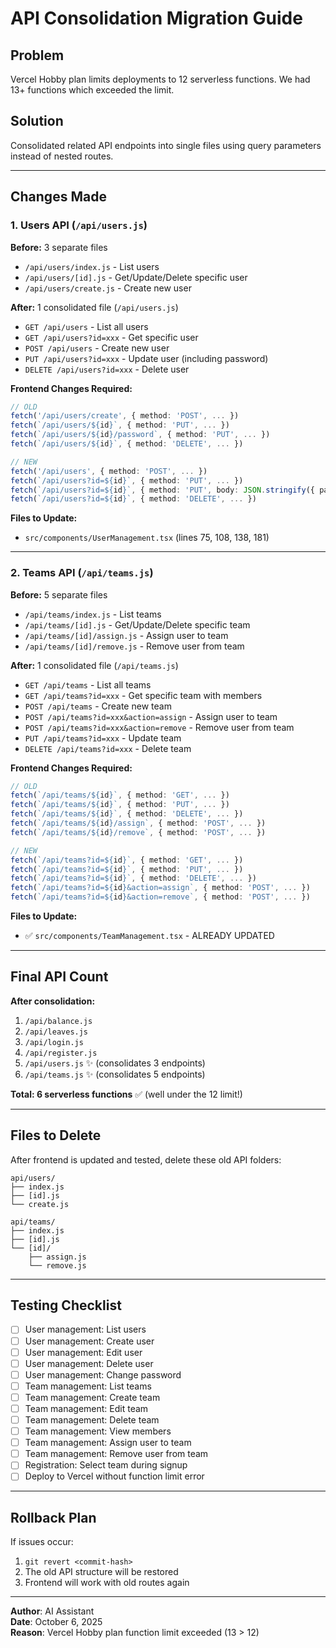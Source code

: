 # API Consolidation Migration Guide

## Problem
Vercel Hobby plan limits deployments to 12 serverless functions. We had 13+ functions which exceeded the limit.

## Solution
Consolidated related API endpoints into single files using query parameters instead of nested routes.

---

## Changes Made

### 1. Users API (`/api/users.js`)

**Before:** 3 separate files
- `/api/users/index.js` - List users
- `/api/users/[id].js` - Get/Update/Delete specific user  
- `/api/users/create.js` - Create new user

**After:** 1 consolidated file (`/api/users.js`)
- `GET /api/users` - List all users
- `GET /api/users?id=xxx` - Get specific user
- `POST /api/users` - Create new user
- `PUT /api/users?id=xxx` - Update user (including password)
- `DELETE /api/users?id=xxx` - Delete user

**Frontend Changes Required:**
```typescript
// OLD
fetch('/api/users/create', { method: 'POST', ... })
fetch(`/api/users/${id}`, { method: 'PUT', ... })
fetch(`/api/users/${id}/password`, { method: 'PUT', ... })
fetch(`/api/users/${id}`, { method: 'DELETE', ... })

// NEW
fetch('/api/users', { method: 'POST', ... })
fetch(`/api/users?id=${id}`, { method: 'PUT', ... })
fetch(`/api/users?id=${id}`, { method: 'PUT', body: JSON.stringify({ password }) })
fetch(`/api/users?id=${id}`, { method: 'DELETE', ... })
```

**Files to Update:**
- `src/components/UserManagement.tsx` (lines 75, 108, 138, 181)

---

### 2. Teams API (`/api/teams.js`)

**Before:** 5 separate files
- `/api/teams/index.js` - List teams
- `/api/teams/[id].js` - Get/Update/Delete specific team
- `/api/teams/[id]/assign.js` - Assign user to team
- `/api/teams/[id]/remove.js` - Remove user from team

**After:** 1 consolidated file (`/api/teams.js`)
- `GET /api/teams` - List all teams
- `GET /api/teams?id=xxx` - Get specific team with members
- `POST /api/teams` - Create new team
- `POST /api/teams?id=xxx&action=assign` - Assign user to team
- `POST /api/teams?id=xxx&action=remove` - Remove user from team
- `PUT /api/teams?id=xxx` - Update team
- `DELETE /api/teams?id=xxx` - Delete team

**Frontend Changes Required:**
```typescript
// OLD
fetch(`/api/teams/${id}`, { method: 'GET', ... })
fetch(`/api/teams/${id}`, { method: 'PUT', ... })
fetch(`/api/teams/${id}`, { method: 'DELETE', ... })
fetch(`/api/teams/${id}/assign`, { method: 'POST', ... })
fetch(`/api/teams/${id}/remove`, { method: 'POST', ... })

// NEW
fetch(`/api/teams?id=${id}`, { method: 'GET', ... })
fetch(`/api/teams?id=${id}`, { method: 'PUT', ... })
fetch(`/api/teams?id=${id}`, { method: 'DELETE', ... })
fetch(`/api/teams?id=${id}&action=assign`, { method: 'POST', ... })
fetch(`/api/teams?id=${id}&action=remove`, { method: 'POST', ... })
```

**Files to Update:**
- ✅ `src/components/TeamManagement.tsx` - ALREADY UPDATED

---

## Final API Count

**After consolidation:**
1. `/api/balance.js`
2. `/api/leaves.js`
3. `/api/login.js`
4. `/api/register.js`
5. `/api/users.js` ✨ (consolidates 3 endpoints)
6. `/api/teams.js` ✨ (consolidates 5 endpoints)

**Total: 6 serverless functions** ✅ (well under the 12 limit!)

---

## Files to Delete

After frontend is updated and tested, delete these old API folders:
```
api/users/
├── index.js
├── [id].js
└── create.js

api/teams/
├── index.js
├── [id].js
└── [id]/
    ├── assign.js
    └── remove.js
```

---

## Testing Checklist

- [ ] User management: List users
- [ ] User management: Create user
- [ ] User management: Edit user
- [ ] User management: Delete user
- [ ] User management: Change password
- [ ] Team management: List teams
- [ ] Team management: Create team
- [ ] Team management: Edit team
- [ ] Team management: Delete team
- [ ] Team management: View members
- [ ] Team management: Assign user to team
- [ ] Team management: Remove user from team
- [ ] Registration: Select team during signup
- [ ] Deploy to Vercel without function limit error

---

## Rollback Plan

If issues occur:
1. `git revert <commit-hash>`
2. The old API structure will be restored
3. Frontend will work with old routes again

---

**Author**: AI Assistant  
**Date**: October 6, 2025  
**Reason**: Vercel Hobby plan function limit exceeded (13 > 12)
